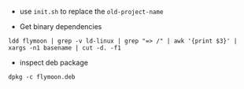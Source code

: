 - use `init.sh` to replace the `old-project-name`

- Get binary dependencies
```
ldd flymoon | grep -v ld-linux | grep "=> /" | awk '{print $3}' | xargs -n1 basename | cut -d. -f1
```

- inspect deb package
```
dpkg -c flymoon.deb
```
